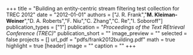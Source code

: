 +++
title = "Building an entity-centric stream filtering test collection for TREC 2012"
date = "2012-01-01"
authors = ["J. R. Frank","<b>M. Kleiman-Weiner</b>","D. A. Roberts","F. Niu","C. Zhang","C. Re","I. Soboroff"]
publication_types = ["1"]
publication = "_Proceedings of the Text REtrieval Conference (TREC)_"
publication_short = ""
image_preview = ""
selected = false
projects = []
url_pdf = "pdfs/frank2012building.pdf"
math = true
highlight = true
[header]
image = ""
caption = ""
+++

